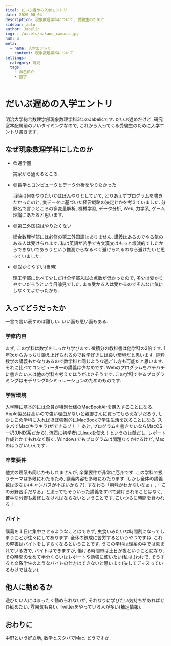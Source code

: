 ```yaml
---
titel: だいぶ遅めの入学エントリ
date: 2020-08-04
description: 現象数理学科について, 受験生のために.
sidebar: auto
author: Jabelic
img: ../assets/nakano_campus.jpg
num: 4
meta:
  - name: 入学エントリ
    content: 現象数理学科について
settings:
  category: 雑記
  tags:
    - 自己紹介
    - 数学
---
```



# だいぶ遅めの入学エントリ

明治大学総合数理学部現象数理学科3年のJabelicです. だいぶ遅めだけど, 研究室本配属前のいいタイミングなので, これから入ってくる受験生のために入学エントリ書きます.



## なぜ現象数理学科にしたのか

- :blush:通学圏

  実家から通えるところ.

- :blush:数学とコンピュータとデータ分析をやりたかった

  当時は何をやりたいかはぼんやりとしていて, とりあえずプログラムを書きたかったのと, 実データに基づいた経営戦略の決定とかを考えていました. 分野名で言うところの多変量解析, 機械学習, データ分析, Web, 力学系, ゲーム理論にあたると思います.

- :blush:第二外国語はやりたくない

  総合数理学部には必修の第二外国語はありません. 講義はあるのでやる気のある人は受けられます. 私は英語が苦手で古文漢文はもっと壊滅的でしたからできないであろうという推測からなるべく避けられるのなら避けたいと思っていました.

- :blush:受かりやすい(当時)

  理工学部に比べて少しだけ全学部入試の点数が低かったので, 多少は受かりやすいだろうという目論見でした. まぁ受かる人は受かるのでそんなに気にしなくてよかったかも.



## 入ってどうだったか

一言で言い表すのは難しい. いい面も悪い面もある.

### 学修内容

まず, この学科は数学をしっかり学びます. 微積分の教科書は他学科の2倍です. 1年次からみっちり鍛え上げられるので数学好きには良い環境だと思います. 純粋数学の講義もかなりあるので数学科と同じような過ごし方も可能だと思います. それに比べてコンピューターの講義は少なめです. Webのプログラムをバチバチに書きたい人は他の学科を考えたほうがよさそうです. この学科でやるプログラミングはモデリング&シミュレーションのためのものです.


### 学習環境

入学時に基本的には全員が特別仕様のMacBookAirを購入することになる. Apple製品は高いので強い理由がないと親御さんに買ってもらえないだろう, しかしこの学科に入ればほぼ強制的にMacBookで学生生活を送ることになる. スタバでMac(キラキラ)ができるゾ！！
あと, プログラムを書きたいならMacOS一択(UNIX系だから). 流石に初学者にLinuxを使え！というのは酷だし, レポート作成とかでもれなく躓く. Windowsでもプログラムは問題なくかけるけど, Macのほうがいいんです.


### 卒業要件

他大の理系も同じかもしれませんが, 卒業要件が非常に厄介です.
この学科で扱うテーマは多岐にわたるため, 講義内容も多岐にわたります. しかし全体の講義数は少ない(キャンパスが小さいから？). すなわち「興味がわかないなぁ」,「 この分野苦手だなぁ」と思ってもそういった講義をすべて避けられることはなく, 苦手な分野も履修しなければならないということです. こいつらに時間を食われる！


### バイト
講義を１日に集中させるようなことはできず, 虫食いみたいな時間割になってしまうことが往々にしてあります. 全休の錬成に苦労するというやつですね. これの弊害はバイトをしずらくなるということです. うちの学科は理系の中では恵まれている方で, バイトはできますが, 働ける時間帯は土日か夜ということになり, その時間のせめて半分くらいはレポートや勉強に使いたい(私は.)わけで, そうすると文系学生のようなバイトの仕方はできないと思います(決してディスっているわけではない).


## 他人に勧めるか
遊びたい人にはまったく勧められないが, それなりに学びたい気持ちがあればぜひ勧めたい. 雰囲気も良い. Twitterをやっている人が多い(補足情報).


## おわりに

中野という好立地, 数学とスタバでMac. どうですか.
